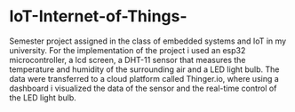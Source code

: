 # IoT-Internet-of-Things-
Semester project assigned in the class of embedded systems and IoT in my university.
For the implementation of the project i used an esp32 microcontroller, a lcd screen,
a DHT-11 sensor that measures the temperature and humidity of the surrounding air
and a LED light bulb. The data were transferred to a cloud platform called Thinger.io,
where using a dashboard i visualized the data of the sensor and the real-time control 
of the LED light bulb.
